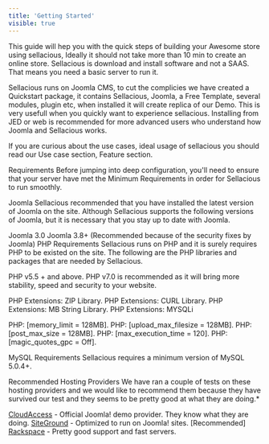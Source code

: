 ```yaml
---
title: 'Getting Started'
visible: true
---
```


This guide will hep you with the quick steps of building your Awesome store using sellacious, Ideally it should not take more than 10 min to create an online store. Sellacious is download and install software and not a SAAS. That means you need a basic server to run it. 

Sellacious runs on Joomla CMS, to cut the complicies we have created a Quickstart package, it contains Sellacious, Joomla, a Free Template, several modules, plugin etc, when installed it will create replica of our Demo. This is very usefull when you quickly want to experience sellacious. Installing from JED or web is recommended for more advanced users who understand how Joomla and Sellacious works. 

If you are curious about the use cases, ideal usage of sellacious you should read our Use case section, Feature section. 

Requirements
Before jumping into deep configuration, you'll need to ensure that your server have met the Minimum Requirements in order for Sellacious to run smoothly.

Joomla
Sellacious recommended that you have installed the latest version of Joomla on the site. Although Sellacious supports the following versions of Joomla, but it is necessary that you stay up to date with Joomla.

Joomla 3.0
Joomla 3.8+ (Recommended because of the security fixes by Joomla)
PHP Requirements
Sellacious runs on PHP and it is surely requires PHP to be existed on the site. The following are the PHP libraries and packages that are needed by Sellacious.

PHP v5.5 + and above.
PHP v7.0 is recommended as it will bring more stability, speed and security to your website.

PHP Extensions: ZIP Library.
PHP Extensions: CURL Library.
PHP Extensions: MB String Library.
PHP Extensions: MYSQLi

PHP: [memory_limit = 128MB].
PHP: [upload_max_filesize = 128MB].
PHP: [post_max_size = 128MB].
PHP: [max_execution_time = 120].
PHP: [magic_quotes_gpc = Off].

MySQL Requirements
Sellacious requires a minimum version of MySQL 5.0.4+.

Recommended Hosting Providers
We have ran a couple of tests on these hosting providers and we would like to recommend them because they have survived our test and they seems to be pretty good at what they are doing.*

[CloudAccess](https://www.cloudaccess.net) - Official Joomla! demo provider. They know what they are doing.
[SiteGround](https://www.siteground.com) - Optimized to run on Joomla! sites. [Recommended]
[Rackspace](https://www.rackspace.com) - Pretty good support and fast servers.